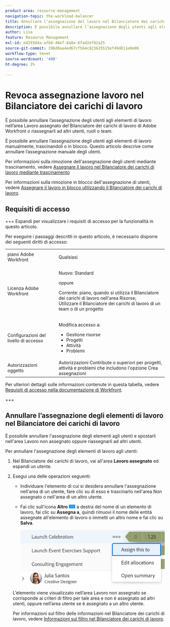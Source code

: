 ```yaml
---
product-area: resource-management
navigation-topic: the-workload-balancer
title: Annullare l’assegnazione del lavoro nel Bilanciatore dei carichi di lavoro
description: È possibile annullare l’assegnazione degli utenti agli elementi di lavoro nell’area Lavoro assegnato del Bilanciatore dei carichi di lavoro di Adobe Workfront o riassegnarli ad altri utenti, ruoli o team.
author: Lisa
feature: Resource Management
exl-id: e4293d4a-afb8-48ef-8a8e-6fad2ef82a25
source-git-commit: 196d0aa4ed67cf564c823625515ef49d811e0e06
workflow-type: tm+mt
source-wordcount: '400'
ht-degree: 2%

---
```


# Revoca assegnazione lavoro nel Bilanciatore dei carichi di lavoro

È possibile annullare l’assegnazione degli utenti agli elementi di lavoro nell’area Lavoro assegnato del Bilanciatore dei carichi di lavoro di Adobe Workfront o riassegnarli ad altri utenti, ruoli o team.

È possibile annullare l’assegnazione degli utenti agli elementi di lavoro manualmente, trascinandoli o in blocco. Questo articolo descrive come annullare l’assegnazione manuale degli utenti.

Per informazioni sulla rimozione dell&#39;assegnazione degli utenti mediante trascinamento, vedere [Assegnare il lavoro nel Bilanciatore dei carichi di lavoro mediante trascinamento](../../resource-mgmt/workload-balancer/assign-work-in-workload-balancer-by-drag-and-drop.md)

Per informazioni sulla rimozione in blocco dell&#39;assegnazione di utenti, vedere [Assegnare il lavoro in blocco utilizzando il Bilanciatore dei carichi di lavoro](../../resource-mgmt/workload-balancer/assign-work-in-workload-balancer-in-bulk.md).

## Requisiti di accesso

+++ Espandi per visualizzare i requisiti di accesso per la funzionalità in questo articolo.

Per eseguire i passaggi descritti in questo articolo, è necessario disporre dei seguenti diritti di accesso:

<table style="table-layout:auto"> 
 <col> 
 <col> 
 <tbody> 
  <tr> 
   <td role="rowheader">piano Adobe Workfront</td> 
   <td> <p>Qualsiasi </p> </td> 
  </tr>
  <tr> 
   <td role="rowheader">Licenza Adobe Workfront</td> 
   <td><p>Nuovo: Standard</p>
       <p>oppure</p>
       <p>Corrente: piano, quando si utilizza il Bilanciatore dei carichi di lavoro nell'area Risorse;</br>
       Utilizzare il Bilanciatore dei carichi di lavoro di un team o di un progetto</p></td>
  </tr> 
  <tr> 
   <td role="rowheader">Configurazioni del livello di accesso</td> 
   <td> <p>Modifica accesso a:</p> 
    <ul> 
     <li>Gestione risorse</li> 
     <li>Progetti</li> 
     <li>Attività</li> 
     <li>Problemi</li> 
    </ul></td>
  </tr> 
  <tr> 
   <td role="rowheader">Autorizzazioni oggetto</td> 
   <td>Autorizzazioni Contribute o superiori per progetti, attività e problemi che includono l'opzione Crea assegnazioni</td> 
  </tr> 
 </tbody> 
</table>

Per ulteriori dettagli sulle informazioni contenute in questa tabella, vedere [Requisiti di accesso nella documentazione di Workfront](/help/quicksilver/administration-and-setup/add-users/access-levels-and-object-permissions/access-level-requirements-in-documentation.md).

+++

## Annullare l’assegnazione degli elementi di lavoro nel Bilanciatore dei carichi di lavoro

È possibile annullare l&#39;assegnazione degli elementi agli utenti e spostarli nell&#39;area Lavoro non assegnato oppure riassegnarli ad altri utenti.

Per annullare l&#39;assegnazione degli elementi di lavoro agli utenti:

1. Nel Bilanciatore dei carichi di lavoro, vai all&#39;area **Lavoro assegnato** ed espandi un utente.
1. Esegui una delle operazioni seguenti:

   * Individuare l&#39;elemento di cui si desidera annullare l&#39;assegnazione nell&#39;area di un utente, fare clic su di esso e trascinarlo nell&#39;area Non assegnato o nell&#39;area di un altro utente.
   * Fai clic sull&#39;icona **Altro** ![](assets/more-icon-task-list.png) a destra del nome di un elemento di lavoro, fai clic su **Assegna a**, quindi rimuovi il nome delle entità assegnate all&#39;elemento di lavoro o immetti un altro nome e fai clic su **Salva**.

     ![](assets/assign-this-to-link-from-task-wb-nwe-350x104.png)

   L’elemento viene visualizzato nell’area Lavoro non assegnato se corrisponde ai criteri di filtro per tale area e non è assegnato ad altri utenti, oppure nell’area utente se è assegnato a un altro utente.

   Per informazioni sul filtro delle informazioni nel Bilanciatore dei carichi di lavoro, vedere [Informazioni sul filtro nel Bilanciatore dei carichi di lavoro](../../resource-mgmt/workload-balancer/filter-information-workload-balancer.md).
